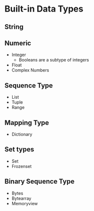 # Built-in Data Types

## String

## Numeric

- Integer
  - Booleans are a subtype of integers
- Float
- Complex Numbers

## Sequence Type

- List
- Tuple
- Range

## Mapping Type

- Dictionary

## Set types

- Set
- Frozenset

## Binary Sequence Type

- Bytes
- Bytearray
- Memoryview
